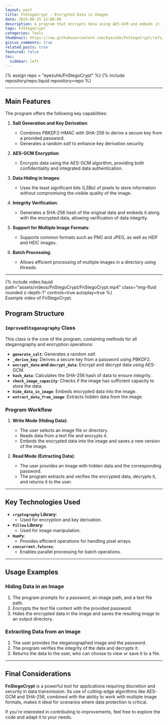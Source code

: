 ```yaml
---
layout: post
title: FnStegoCrypt - Encrypted Data in Images
date: 2024-06-25 12:00:00
description: A program that encrypts data using AES-GCM and embeds it into images with LSB.
tags: FnStegoCrypt
categories: Tools
thumbnail: https://raw.githubusercontent.com/Eyezuhk/FnStegoCrypt/refs/heads/main/Resources/FnStegoCrypt.jpg
giscus_comments: true
related_posts: true
featured: false
toc:
  sidebar: left
---
```


<div class="repositories d-flex flex-wrap flex-md-row flex-column justify-content-between align-items-center">
  {% assign repo = "eyezuhk/FnStegoCrypt" %}
  {% include repository/repo.liquid repository=repo %}
</div>

---

## Main Features

The program offers the following key capabilities:

1. **Salt Generation and Key Derivation**:
   - Combines PBKDF2-HMAC with SHA-256 to derive a secure key from a provided password.
   - Generates a random *salt* to enhance key derivation security.

2. **AES-GCM Encryption**:
   - Encrypts data using the AES-GCM algorithm, providing both confidentiality and integrated data authentication.

3. **Data Hiding in Images**:
   - Uses the least significant bits (LSBs) of pixels to store information without compromising the visible quality of the image.

4. **Integrity Verification**:
   - Generates a SHA-256 hash of the original data and embeds it along with the encrypted data, allowing verification of data integrity.

5. **Support for Multiple Image Formats**:
   - Supports common formats such as PNG and JPEG, as well as HEIF and HEIC images.

6. **Batch Processing**:
   - Allows efficient processing of multiple images in a directory using threads.

---

<div class="row mt-3">
    <div class="col-sm mt-3 mt-md-0">
        {% include video.liquid path="assets/videos/FnStegoCrypt/FnStegoCrypt.mp4" class="img-fluid rounded z-depth-1" controls=true autoplay=true %}
    </div>
</div>
<div class="caption">
    Example video of FnStegoCrypt.
</div>

## Program Structure

### `ImprovedSteganography` Class

This class is the core of the program, containing methods for all steganography and encryption operations:

- **`generate_salt`**: Generates a random *salt*.
- **`_derive_key`**: Derives a secure key from a password using PBKDF2.
- **`encrypt_data` and `decrypt_data`**: Encrypt and decrypt data using AES-GCM.
- **`hash_data`**: Calculates the SHA-256 hash of data to ensure integrity.
- **`check_image_capacity`**: Checks if the image has sufficient capacity to store the data.
- **`hide_data_in_image`**: Embeds encrypted data into the image.
- **`extract_data_from_image`**: Extracts hidden data from the image.

### Program Workflow

1. **Write Mode (Hiding Data)**:
   - The user selects an image file or directory.
   - Reads data from a text file and encrypts it.
   - Embeds the encrypted data into the image and saves a new version of the image.

2. **Read Mode (Extracting Data)**:
   - The user provides an image with hidden data and the corresponding password.
   - The program extracts and verifies the encrypted data, decrypts it, and returns it to the user.

---

## Key Technologies Used

- **`cryptography` Library**:
  - Used for encryption and key derivation.
- **`Pillow` Library**:
  - Used for image manipulation.
- **`NumPy`**:
  - Provides efficient operations for handling pixel arrays.
- **`concurrent.futures`**:
  - Enables parallel processing for batch operations.

---

## Usage Examples

### Hiding Data in an Image

1. The program prompts for a password, an image path, and a text file path.
2. Encrypts the text file content with the provided password.
3. Hides the encrypted data in the image and saves the resulting image to an output directory.

### Extracting Data from an Image

1. The user provides the steganographed image and the password.
2. The program verifies the integrity of the data and decrypts it.
3. Returns the data to the user, who can choose to view or save it to a file.

---

## Final Considerations

**FnStegoCrypt** is a powerful tool for applications requiring discretion and security in data transmission. Its use of cutting-edge algorithms like AES-GCM and SHA-256, combined with the ability to work with multiple image formats, makes it ideal for scenarios where data protection is critical.

If you're interested in contributing to improvements, feel free to explore the code and adapt it to your needs.
